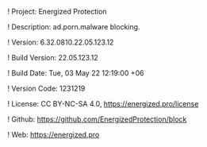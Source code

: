 ! Project: Energized Protection

! Description: ad.porn.malware blocking.

! Version: 6.32.0810.22.05.123.12

! Build Version: 22.05.123.12

! Build Date: Tue, 03 May 22 12:19:00 +06

! Version Code: 1231219

! License: CC BY-NC-SA 4.0, https://energized.pro/license

! Github: https://github.com/EnergizedProtection/block

! Web: https://energized.pro

